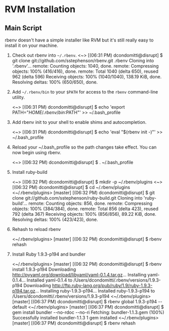 # RVM Installation

## Main Script

rbenv doesn't have a simple installer like RVM but it's still really easy to install it on your machine.

1. Check out rbenv into `~/.rbenv`.
    <~> 
    [(06:31 PM) dcondomitti@disrupt] $ git clone git://github.com/sstephenson/rbenv.git .rbenv
    Cloning into '.rbenv'...
    remote: Counting objects: 1040, done.
    remote: Compressing objects: 100% (416/416), done.
    remote: Total 1040 (delta 650), reused 962 (delta 596)
    Receiving objects: 100% (1040/1040), 138.19 KiB, done.
    Resolving deltas: 100% (650/650), done.

2. Add `~/.rbenv/bin` to your `$PATH` for access to the `rbenv`
   command-line utility.

    <~> 
    [(06:31 PM) dcondomitti@disrupt] $ echo 'export PATH="$HOME/.rbenv/bin:$PATH"' >> ~/.bash_profile

3. Add rbenv init to your shell to enable shims and autocompletion.

    <~> 
    [(06:31 PM) dcondomitti@disrupt] $ echo 'eval "$(rbenv init -)"' >> ~/.bash_profile

4. Reload your ~/.bash_profile so the path changes take effect. You can now
   begin using rbenv.

    <~> 
    [(06:32 PM) dcondomitti@disrupt] $ . ~/.bash_profile 

5. Install ruby-build

    <~> 
    [(06:32 PM) dcondomitti@disrupt] $ mkdir -p ~/.rbenv/plugins
    <~> 
    [(06:32 PM) dcondomitti@disrupt] $ cd ~/.rbenv/plugins
    <~/.rbenv/plugins> [master]
    [(06:32 PM) dcondomitti@disrupt] $ git clone git://github.com/sstephenson/ruby-build.git
    Cloning into 'ruby-build'...
    remote: Counting objects: 856, done.
    remote: Compressing objects: 100% (384/384), done.
    remote: Total 856 (delta 423), reused 792 (delta 367)
    Receiving objects: 100% (856/856), 89.22 KiB, done.
    Resolving deltas: 100% (423/423), done.

6. Rehash to reload rbenv

    <~/.rbenv/plugins> [master]
    [(06:32 PM) dcondomitti@disrupt] $ rbenv rehash

7. Install Ruby 1.9.3-p194 and bundler

    <~/.rbenv/plugins> [master]
    [(06:32 PM) dcondomitti@disrupt] $ rbenv install 1.9.3-p194
    Downloading http://pyyaml.org/download/libyaml/yaml-0.1.4.tar.gz...
    Installing yaml-0.1.4...
    Installed yaml-0.1.4 to /Users/dcondomitti/.rbenv/versions/1.9.3-p194
    Downloading http://ftp.ruby-lang.org/pub/ruby/1.9/ruby-1.9.3-p194.tar.gz...
    Installing ruby-1.9.3-p194...
    Installed ruby-1.9.3-p194 to /Users/dcondomitti/.rbenv/versions/1.9.3-p194
    <~/.rbenv/plugins> [master]
    [(06:37 PM) dcondomitti@disrupt] $ rbenv global 1.9.3-p194 --default
    <~/.rbenv/plugins> [master]
    [(06:37 PM) dcondomitti@disrupt] $ gem install bundler --no-rdoc --no-ri
    Fetching: bundler-1.1.3.gem (100%)
    Successfully installed bundler-1.1.3
    1 gem installed
    <~/.rbenv/plugins> [master]
    [(06:37 PM) dcondomitti@disrupt] $ rbenv rehash
